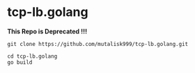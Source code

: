 # tcp-lb.golang

**This Repo is Deprecated !!!**


```
git clone https://github.com/mutalisk999/tcp-lb.golang.git

cd tcp-lb.golang
go build
```
